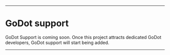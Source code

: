 
***

# GoDot support

GoDot Support is coming soon. Once this project attracts dedicated GoDot developers, GoDot support will start being added.

***
